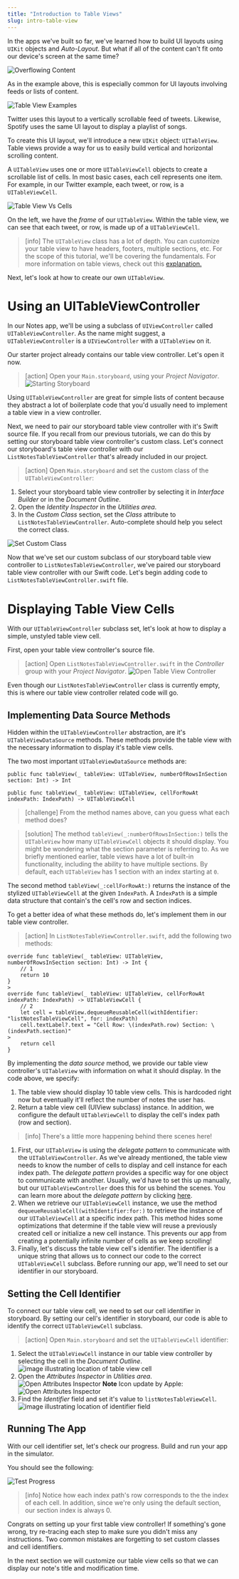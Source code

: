 ```yaml
---
title: "Introduction to Table Views"
slug: intro-table-view
---
```


In the apps we've built so far, we've learned how to build UI layouts using `UIKit` objects and _Auto-Layout_. But what if all of the content can't fit onto our device's screen at the same time?

![Overflowing Content](assets/overflowing_content.png)

As in the example above, this is especially common for UI layouts involving feeds or lists of content.

![Table View Examples](assets/example_table_views.png)

Twitter uses this layout to a vertically scrollable feed of tweets. Likewise, Spotify uses the same UI layout to display a playlist of songs.

To create this UI layout, we'll introduce a new `UIKit` object: `UITableView`. Table views provide a way for us to easily build vertical and horizontal scrolling content.

A `UITableView` uses one or more `UITableViewCell` objects to create a scrollable list of cells. In most basic cases, each cell represents one item. For example, in our Twitter example, each tweet, or row, is a `UITableViewCell`.

![Table View Vs Cells](assets/table_view_vs_cells.png)

On the left, we have the _frame_ of our `UITableView`. Within the table view, we can see that each tweet, or row, is made up of a `UITableViewCell`.

> [info]
The `UITableView` class has a lot of depth. You can customize your table view to have headers, footers, multiple sections, etc. For the scope of this tutorial, we'll be covering the fundamentals. For more information on table views, check out this [explanation.](https://www.makeschool.com/tutorials/swift-concepts-explained/table-views)

Next, let's look at how to create our own `UITableView`.

# Using an UITableViewController

In our Notes app, we'll be using a subclass of `UIViewController` called `UITableViewController`. As the name might suggest, a `UITableViewController` is a `UIViewController` with a `UITableView` on it.

Our starter project already contains our table view controller. Let's open it now.

> [action]
Open your `Main.storyboard`, using your _Project Navigator_. ![Starting Storyboard](./images/open-main-storyboard.png)

Using `UITableViewController` are great for simple lists of content because they abstract a lot of boilerplate code that you'd usually need to implement a table view in a view controller.

Next, we need to pair our storyboard table view controller with it's Swift source file. If you recall from our previous tutorials, we can do this by setting our storyboard table view controller's custom class. Let's connect our storyboard's table view controller with our `ListNotesTableViewController` that's already included in our project.

> [action]
Open `Main.storyboard` and set the custom class of the `UITableViewController`:
>
1. Select your storyboard table view controller by selecting it in _Interface Builder_ or in the _Document Outline_.
1. Open the _Identity Inspector_ in the _Utilities area_.
1. In the _Custom Class_ section, set the _Class_ attribute to `ListNotesTableViewController`. Auto-complete should help you select the correct class.
>
![Set Custom Class](./images/code-connection.png)

Now that we've set our custom subclass of our storyboard table view controller to `ListNotesTableViewController`, we've paired our storyboard table view controller with our Swift code. Let's begin adding code to `ListNotesTableViewController.swift` file.

# Displaying Table View Cells

With our `UITableViewController` subclass set, let's look at how to display a simple, unstyled table view cell.

First, open your table view controller's source file.

> [action]
Open `ListNotesTableViewController.swift` in the _Controller_ group with your _Project Navigator_. ![Open Table View Controller](./images/ListNotesTableViewController.png)

Even though our `ListNotesTableViewController` class is currently empty, this is where our table view controller related code will go.

## Implementing Data Source Methods

Hidden within the `UITableViewController` abstraction, are it's `UITableViewDataSource` methods. These methods provide the table view with the necessary information to display it's table view cells.

The two most important `UITableViewDataSource` methods are:

```
public func tableView(_ tableView: UITableView, numberOfRowsInSection section: Int) -> Int

public func tableView(_ tableView: UITableView, cellForRowAt indexPath: IndexPath) -> UITableViewCell
```

> [challenge]
From the method names above, can you guess what each method does?

<!-- break -->

> [solution]
The method `tableView(_:numberOfRowsInSection:)` tells the `UITableView` how many `UITableViewCell` objects it should display. You might be wondering what the section parameter is referring to. As we briefly mentioned earlier, table views have a lot of built-in functionality, including the ability to have multiple sections. By default, each `UITableView` has 1 section with an index starting at `0`.
>
The second method `tableView(_:cellForRowAt:)` returns the instance of the stylized `UITableViewCell` at the given `IndexPath`. A `IndexPath` is a simple data structure that contain's the cell's row and section indices.

To get a better idea of what these methods do, let's implement them in our table view controller.

> [action]
In `ListNotesTableViewController.swift`, add the following two methods:
>
```
override func tableView(_ tableView: UITableView, numberOfRowsInSection section: Int) -> Int {
    // 1
    return 10
}
>
override func tableView(_ tableView: UITableView, cellForRowAt indexPath: IndexPath) -> UITableViewCell {
    // 2
    let cell = tableView.dequeueReusableCell(withIdentifier: "listNotesTableViewCell", for: indexPath)
    cell.textLabel?.text = "Cell Row: \(indexPath.row) Section: \(indexPath.section)"
>
    return cell
}
```

By implementing the _data source_ method, we provide our table view controller's `UITableView` with information on what it should display. In the code above, we specify:

1. The table view should display 10 table view cells. This is hardcoded right now but eventually it'll reflect the number of notes the user has.
1. Return a table view cell (UIView subclass) instance. In addition, we configure the default `UITableViewCell` to display the cell's index path (row and section).

> [info]
There's a little more happening behind there scenes here!
>
1. First, our `UITableView` is using the _delegate pattern_ to communicate with the `UITableViewController`. As we've already mentioned, the table view needs to know the number of cells to display and cell instance for each index path. The _delegate pattern_ provides a specific way for one object to communicate with another. Usually, we'd have to set this up manually, but our `UITableViewController` does this for us behind the scenes. You can learn more about the _delegate pattern_ by clicking [here](https://www.makeschool.com/tutorials/swift-concepts-explained/delegates).
1. When we retrieve our `UITableViewCell` instance, we use the method `dequeueReusableCell(withIdentifier:for:)` to retrieve the instance of our `UITableViewCell` at a specific index path. This method hides some optimizations that determine if the table view will reuse a previously created cell or initialize a new cell instance. This prevents our app from creating a potentially infinite number of cells as we keep scrolling!
1. Finally, let's discuss the table view cell's identifier. The identifier is a unique string that allows us to connect our code to the correct `UITableViewCell` subclass. Before running our app, we'll need to set our identifier in our storyboard.

## Setting the Cell Identifier

To connect our table view cell, we need to set our cell identifier in storyboard. By setting our cell's identifier in storyboard, our code is able to identify the correct `UITableViewCell` subclass.

> [action]
Open `Main.storyboard` and set the `UITableViewCell` identifier:
>
1. Select the `UITableViewCell` instance in our table view controller by selecting the cell in the _Document Outline_. ![image illustrating location of table view cell](./images/tableViewCell.png)
1. Open the _Attributes Inspector_ in _Utilities area_. ![Open Attributes Inspector](./images/attributes-inspector.png) 
    **Note** Icon update by Apple: ![Open Attributes Inspector](./images/new-attr-icon.png) 
1. Find the _Identifier_ field and set it's value to `listNotesTableViewCell`. ![image illustrating location of identifier field](./images/identifier.png)

## Running The App

With our cell identifier set, let's check our progress. Build and run your app in the simulator.

You should see the following:

![Test Progress](assets/test_progress.png)

> [info]
Notice how each index path's row corresponds to the the index of each cell. In addition, since we're only using the default section, our section index is always 0.

Congrats on setting up your first table view controller! If something's gone wrong, try re-tracing each step to make sure you didn't miss any instructions. Two common mistakes are forgetting to set custom classes and cell identifiers.

In the next section we will customize our table view cells so that we can display our note's title and modification time.
